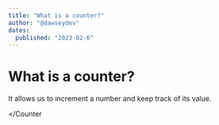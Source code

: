 ```yaml
---
title: "What is a counter?"
author: "@dawseydev"
dates:
  published: "2023-02-6"
---
```


# What is a counter?

It allows us to increment a number and keep track of its value.

<Counter></Counter

